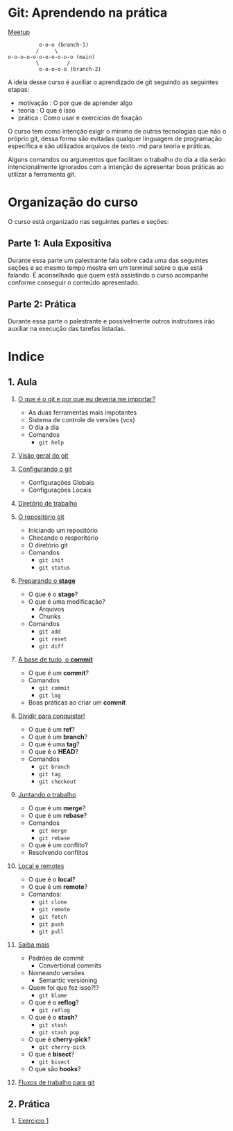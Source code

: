 # Git: Aprendendo na prática

[Meetup](https://www.meetup.com/opensanca/events/272092986/)

```
          o-o-o (branch-1)
         /     \
o-o-o-o-o-o-o-o-o-o-o (main)
         \         /
          o-o-o-o-o (branch-2)
```


A ideia desse curso é auxiliar o aprendizado de git seguindo as seguintes etapas:
- motivação : O por que de aprender algo
- teoria    : O que é isso
- prática   : Como usar e exercícios de fixação

O curso tem como intenção exigir o mínimo de outras tecnologias que não o próprio git, dessa forma são evitadas 
qualquer linguagem de programação específica e são utilizados arquivos de texto .md para teoria e práticas.

Alguns comandos ou argumentos que facilitam o trabalho do dia a dia serão intencionalmente ignorados com a intenção
de apresentar boas práticas ao utilizar a ferramenta git.

# Organização do curso

O curso está organizado nas seguintes partes e seções:

## Parte 1: Aula Expositiva

Durante essa parte um palestrante fala sobre cada uma das seguintes seções
e ao mesmo tempo mostra em um terminal sobre o que está falando. É aconselhado
que quem está assistindo o curso acompanhe conforme conseguir o conteúdo apresentado.

## Parte 2: Prática

Durante essa parte o palestrante e possivelmente outros instrutores irão auxiliar
na execução das tarefas listadas.

# Indice

## 1. Aula

1. [O que é o git e por que eu deveria me importar?](motivacao.md)
    - As duas ferramentas mais impotantes
    - Sistema de controle de versões (vcs)
    - O dia a dia
    - Comandos
      - `git help`

1. [Visão geral do git](visao-geral.md)

1. [Configurando o git](configurando-o-git.md)
    - Configurações Globais
    - Configurações Locais

1. [Diretório de trabalho](diretorio-de-trabalho.md)

1. [O repositório git](repositorio.md)
    - Iniciando um repositório
    - Checando o resporitório
    - O diretório git
    - Comandos
      - `git init`
      - `git status`

1. [Preparando o **stage**](stage.md)
    - O que é o **stage**?
    - O que é uma modificação?
      - Arquivos
      - Chunks
    - Comandos
      - `git add`
      - `git reset`
      - `git diff`
    
1. [A base de tudo, o **commit**](commit.md)
    - O que é um **commit**?
    - Comandos
      - `git commit`
      - `git log`
    - Boas práticas ao criar um **commit**
    
1. [Dividir para conquistar!](branch.md)
    - O que é um **ref**?
    - O que é um **branch**?
    - O que é uma **tag**?
    - O que é o **HEAD**?
    - Comandos
      - `git branch`
      - `git tag`
      - `git checkout`

1. [Juntando o trabalho](merge-rebase.md) 
    - O que é um **merge**?
    - O que é um **rebase**?
    - Comandos
      - `git merge`
      - `git rebase`
    - O que é um conflito?
    - Resolvendo conflitos
    
1. [Local e remotes](local-remote.md)
    - O que é o **local**?
    - O que é um **remote**?
    - Comandos:
      - `git clone`
      - `git remote`
      - `git fetch`
      - `git push`
      - `git pull`
    
1. [Saiba mais](saber-mais.md)
    - Padrões de commit
      - Convertional commits
    - Nomeando versões
      - Semantic versioning
    - Quem foi que fez isso?!?
      - `git blame`
    - O que é o **reflog**?
      - `git reflog`
    - O que é o **stash**?
      - `git stash`
      - `git stash pop`
    - O que é **cherry-pick**?
      - `git cherry-pick`
    - O que é **bisect**?
      - `git bisect`
    - O que são **hooks**?
    
1. [Fluxos de trabalho para git](fluxos.md)

## 2. Prática

1. [Exercício 1](exercicio-1.md)


